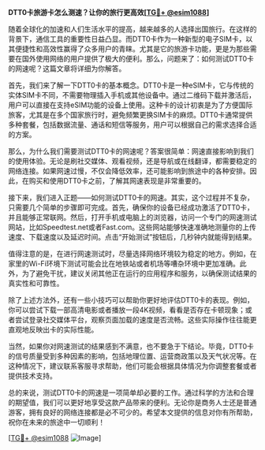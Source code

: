 **DTT0卡旅游卡怎么测速？让你的旅行更高效[[TG💪+ @esim1088](https://t.me/s/esim1088)]**

随着全球化的加速和人们生活水平的提高，越来越多的人选择出国旅行。在这样的背景下，通信工具的重要性日益凸显。而DTT0卡作为一种新型的电子SIM卡，以其便捷性和高效性赢得了众多用户的青睐。尤其是它的旅游卡功能，更是为那些需要在国外使用网络的用户提供了极大的便利。那么，问题来了：如何测试DTT0卡的网速呢？这篇文章将详细为你解答。

首先，我们来了解一下DTT0卡的基本概念。DTT0卡是一种eSIM卡，它与传统的实体SIM卡不同，不需要物理插入手机或其他设备中。通过二维码下载并激活后，用户可以直接在支持eSIM功能的设备上使用。这种卡的设计初衷是为了方便国际旅客，尤其是在多个国家旅行时，避免频繁更换SIM卡的麻烦。DTT0卡通常提供多种套餐，包括数据流量、通话和短信等服务，用户可以根据自己的需求选择合适的方案。

那么，为什么我们需要测试DTT0卡的网速呢？答案很简单：网速直接影响到我们的使用体验。无论是刷社交媒体、观看视频，还是导航或在线翻译，都需要稳定的网络连接。如果网速过慢，不仅会降低效率，还可能影响到旅途中的各种安排。因此，在购买和使用DTT0卡之前，了解其网速表现是非常重要的。

接下来，我们进入正题——如何测试DTT0卡的网速。其实，这个过程并不复杂，只需要几个简单的步骤即可完成。首先，确保你的设备已经成功激活了DTT0卡，并且能够正常联网。然后，打开手机或电脑上的浏览器，访问一个专门的网速测试网站，比如Speedtest.net或者Fast.com。这些网站能够快速准确地测量你的上传速度、下载速度以及延迟时间。点击“开始测试”按钮后，几秒钟内就能得到结果。

值得注意的是，在进行网速测试时，尽量选择网络环境较为稳定的地方。例如，在家里的Wi-Fi环境下测试可能会比在地铁站或者机场等嘈杂环境中更加准确。此外，为了避免干扰，建议关闭其他正在运行的应用程序和服务，以确保测试结果的真实性和可靠性。

除了上述方法外，还有一些小技巧可以帮助你更好地评估DTT0卡的表现。例如，你可以尝试下载一部高清电影或者播放一段4K视频，看看是否存在卡顿现象；或者尝试登录社交媒体平台，观察页面加载的速度是否流畅。这些实际操作往往能更直观地反映出卡的实际性能。

当然，如果你对网速测试的结果感到不满意，也不要急于下结论。毕竟，DTT0卡的信号质量受到多种因素的影响，包括地理位置、运营商政策以及天气状况等。在这种情况下，建议联系客服寻求帮助，他们可能会根据具体情况为你调整套餐或者提供技术支持。

总的来说，测试DTT0卡的网速是一项简单却必要的工作。通过科学的方法和合理的期望值，我们可以更好地享受这款产品带来的便利。无论你是商务人士还是普通游客，拥有良好的网络连接都是必不可少的。希望本文提供的信息对你有所帮助，祝你在未来的旅途中一切顺利！

[[TG💪+ @esim1088](https://t.me/s/esim1088) ![Image](https://i.postimg.cc/4NQfJmqS/Snipaste-2025-05-13-00-14-12.png)]